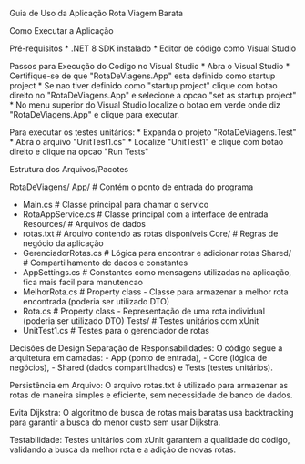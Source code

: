 Guia de Uso da Aplicação Rota Viagem Barata

Como Executar a Aplicação

Pré-requisitos
	* .NET 8 SDK instalado
	* Editor de código como Visual Studio

Passos para Execução do Codigo no Visual Studio
	* Abra o Visual Studio
	* Certifique-se de que "RotaDeViagens.App" esta definido como startup project
		* Se nao tiver definido como "startup project" clique com botao direito no "RotaDeViagens.App" e selecione a opcao "set as startup project"
	* No menu superior do Visual Studio localize o botao em verde onde diz "RotaDeViagens.App" e clique para executar.

Para executar os testes unitários:
	* Expanda o projeto "RotaDeViagens.Test" 
	* Abra o arquivo "UnitTest1.cs"
	* Localize "UnitTest1" e clique com botao direito e clique na opcao "Run Tests"

Estrutura dos Arquivos/Pacotes

RotaDeViagens/
App/          		  	  # Contém o ponto de entrada do programa
  - Main.cs           	 	  # Classe principal para chamar o servico
  - RotaAppService.cs 	 	  # Classe principal com a interface de entrada
Resources/            	  	  # Arquivos de dados
  - rotas.txt         		  # Arquivo contendo as rotas disponíveis
Core/                 	 	  # Regras de negócio da aplicação
  - GerenciadorRotas.cs  	  # Lógica para encontrar e adicionar rotas
Shared/               	 	  # Compartilhamento de dados e constantes
  - AppSettings.cs      	  # Constantes como mensagens utilizadas na aplicação, fica mais facil para manutencao
  - MelhorRota.cs        	  # Property class - Classe para armazenar a melhor rota encontrada (poderia ser utilizado DTO)
  - Rota.cs              	  # Property class - Representação de uma rota individual (poderia ser utilizado DTO)
Tests/                	 	  # Testes unitários com xUnit
  - UnitTest1.cs  	          # Testes para o gerenciador de rotas
 
Decisões de Design
	Separação de Responsabilidades:
	O código segue a arquitetura em camadas: 
		- App (ponto de entrada), 
		- Core (lógica de negócios), 
		- Shared (dados compartilhados) e Tests (testes unitários).

Persistência em Arquivo:
	O arquivo rotas.txt é utilizado para armazenar as rotas de maneira simples e eficiente, sem necessidade de banco de dados.

Evita Dijkstra:
	O algoritmo de busca de rotas mais baratas usa backtracking para garantir a busca do menor custo sem usar Dijkstra.

Testabilidade:
	Testes unitários com xUnit garantem a qualidade do código, validando a busca da melhor rota e a adição de novas rotas.
